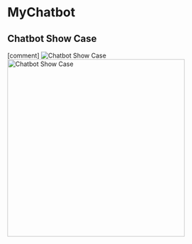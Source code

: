 # MyChatbot

## Chatbot Show Case
[comment] ![Chatbot Show Case](assets/images/Chatbot_Showcase.gif)
<img src="assets/images/Chatbot_Showcase.gif" alt="Chatbot Show Case" width="400">
